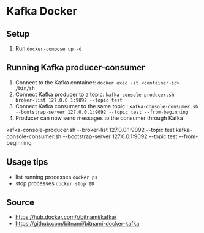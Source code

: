# Kafka Docker

## Setup
1. Run `docker-compose up -d`

## Running Kafka producer-consumer
1. Connect to the Kafka container:
   `docker exec -it <container-id> /bin/sh`
2. Connect Kafka producer to a topic:
    `kafka-console-producer.sh --broker-list 127.0.0.1:9092 --topic test`
3. Connect Kafka consumer to the same topic :
    `kafka-console-consumer.sh --bootstrap-server 127.0.0.1:9092 --topic test --from-beginning`
4. Producer can now send messages to the consumer through Kafka

kafka-console-producer.sh --broker-list 127.0.0.1:9092 --topic test
kafka-console-consumer.sh --bootstrap-server 127.0.0.1:9092 --topic test --from-beginning

## Usage tips
- list running processes `docker ps`
- stop processes `docker stop ID`

## Source
- https://hub.docker.com/r/bitnami/kafka/
- https://github.com/bitnami/bitnami-docker-kafka
